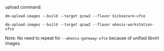 upload command:

```
dm-upload-images --build --target qcow2 --flavor kicksecure-xfce
```

```
dm-upload-images --build --target qcow2 --flavor whonix-workstation-xfce
```

Note: No need to repeat for `--whonix-gateway-xfce` because of unified libvirt images.

